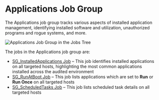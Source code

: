 # Applications Job Group

The Applications job group tracks various aspects of installed application management, identifying
installed software and utilization, unauthorized programs and rogue systems, and more.

![Applications Job Group in the Jobs Tree](/img/product_docs/accessanalyzer/12.0/admin/hostmanagement/jobstree.webp)

The jobs in the Applications job group are:

- [SG_InstalledApplications Job](/docs/accessanalyzer/12.0/solutions/windows/applications/sg_installedapplications.md) – This job identifies installed
  applications on all targeted hosts, highlighting the most common applications installed across the
  audited environment
- [SG_RunAtBoot Job](/docs/accessanalyzer/12.0/solutions/windows/applications/sg_runatboot.md) – This job lists applications which are set to **Run** or
  **Run Once** on all targeted hosts
- [SG_ScheduledTasks Job](/docs/accessanalyzer/12.0/solutions/windows/applications/sg_scheduledtasks.md) – This job lists scheduled task details on all
  targeted hosts
